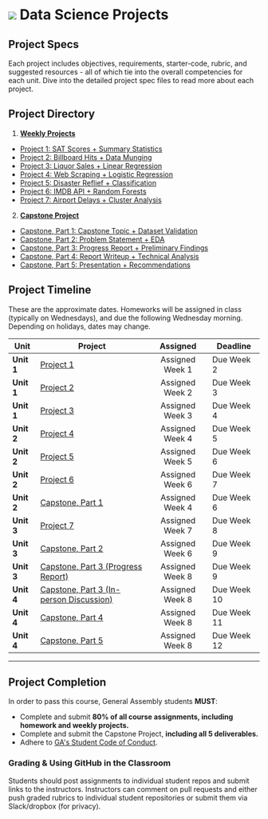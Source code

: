 # ![](https://ga-dash.s3.amazonaws.com/production/assets/logo-9f88ae6c9c3871690e33280fcf557f33.png) Data Science Projects

## Project Specs

Each project includes objectives, requirements, starter-code, rubric, and suggested resources - all of which tie into the overall competencies for each unit. Dive into the detailed project spec files to read more about each project.

## Project Directory

1. **[Weekly Projects](../../resources/syllabus/DSI-Weekly-Project-Arc.pdf)**
  - [Project 1: SAT Scores + Summary Statistics](./projects-weekly/project-01/)
  - [Project 2: Billboard Hits + Data Munging](./projects-weekly/project-02/)
  - [Project 3: Liquor Sales + Linear Regression](./projects-weekly/project-03/)
  - [Project 4: Web Scraping + Logistic Regression](./projects-weekly/project-04/)
  - [Project 5: Disaster Reflief + Classification](./projects-weekly/project-05/)
  - [Project 6: IMDB API + Random Forests](./projects-weekly/project-06/)
  - [Project 7: Airport Delays + Cluster Analysis](./projects-weekly/project-07/)


2. **[Capstone Project](../../resources/syllabus/DSI-Capstone-Project-Arc.pdf)**
  - [Capstone, Part 1: Capstone Topic + Dataset Validation](./projects-capstone/part-01/)
  - [Capstone, Part 2: Problem Statement + EDA](./projects-capstone/part-02/)
  - [Capstone, Part 3: Progress Report + Preliminary Findings](./projects-capstone/part-03/)
  - [Capstone, Part 4: Report Writeup + Technical Analysis](./projects-capstone/part-04/)
  - [Capstone, Part 5: Presentation + Recommendations](./projects-capstone/part-05/)




## Project Timeline
These are the approximate dates.  Homeworks will be assigned in class (typically on Wednesdays), and due the following Wednesday morning.  Depending on holidays, dates may change.

| Unit | Project | Assigned | Deadline |
| --- | --- | :---: | --- |
| **Unit 1** | [Project 1](./01-projects-weekly/project-01/readme.md) | Assigned Week 1 | Due Week 2 |
| **Unit 1** | [Project 2](./01-projects-weekly/project-02/readme.md) | Assigned Week 2 | Due Week 3 |
| **Unit 1** | [Project 3](./01-projects-weekly/project-03/readme.md) | Assigned Week 3 | Due Week 4 |
| **Unit 2** | [Project 4](./01-projects-weekly/project-04/readme.md) | Assigned Week 4 | Due Week 5 |
| **Unit 2** | [Project 5](./01-projects-weekly/project-05/readme.md) | Assigned Week 5 | Due Week 6 |
| **Unit 2** | [Project 6](./01-projects-weekly/project-06/readme.md) | Assigned Week 6 | Due Week 7 |
| **Unit 2** | [Capstone, Part 1](./02-projects-capstone/part-01/readme.md) | Assigned Week 4 | Due Week 6 |
| **Unit 3** | [Project 7](./01-projects-weekly/project-07/readme.md) | Assigned Week 7 | Due Week 8 |
| **Unit 3** | [Capstone, Part 2](./02-projects-capstone/part-02/readme.md) | Assigned Week 6 | Due Week 9 |
| **Unit 3** | [Capstone, Part 3 (Progress Report)](./02-projects-capstone/part-03/readme.md) | Assigned Week 8 | Due Week 9 |
| **Unit 4** | [Capstone, Part 3 (In-person Discussion)](./02-projects-capstone/part-03/readme.md) | Assigned Week 8 | Due Week 10 |
| **Unit 4** | [Capstone, Part 4](./02-projects-capstone/part-04/readme.md) | Assigned Week 8 | Due Week 11 |
| **Unit 4** | [Capstone, Part 5](./02-projects-capstone/part-05/readme.md) | Assigned Week 8 | Due Week 12 |

---

## Project Completion

In order to pass this course, General Assembly students **MUST**:

- Complete and submit **80% of all course assignments, including homework and weekly projects.**
- Complete and submit the Capstone Project, **including all 5 deliverables.**
- Adhere to [GA's Student Code of Conduct](../../resources/syllabus/student-code-of-conduct.md).

### Grading & Using GitHub in the Classroom

Students should post assignments to individual student repos and submit links to the instructors. Instructors can comment on pull requests and either push graded rubrics to individual student repositories or submit them via Slack/dropbox (for privacy).
